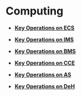 # Computing<a name="en-us_topic_0127139646"></a>

-   **[Key Operations on ECS](key-operations-on-ecs.md)**  

-   **[Key Operations on IMS](key-operations-on-ims.md)**  

-   **[Key Operations on BMS](key-operations-on-bms.md)**  

-   **[Key Operations on CCE](key-operations-on-cce.md)**  

-   **[Key Operations on AS](key-operations-on-as.md)**  

-   **[Key Operations on DeH](key-operations-on-deh.md)**  


